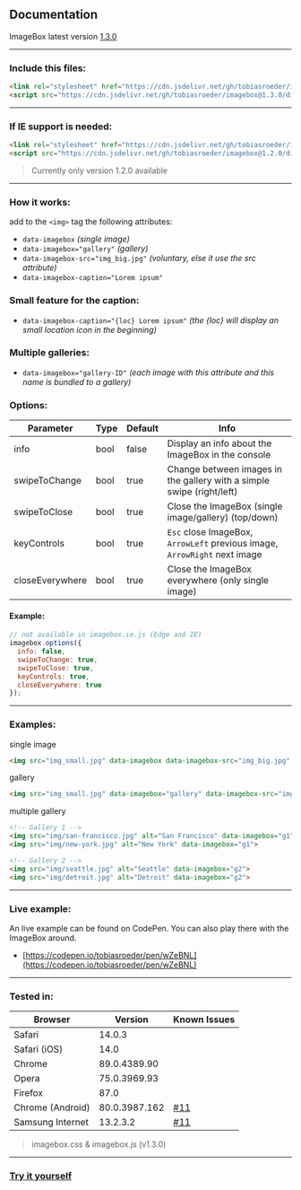 ## Documentation

ImageBox latest version [1.3.0](https://github.com/tobiasroeder/imagebox/releases/tag/1.3.0)

***

### Include this files:

```html
<link rel="stylesheet" href="https://cdn.jsdelivr.net/gh/tobiasroeder/imagebox@1.3.0/dist/imagebox.min.css">
<script src="https://cdn.jsdelivr.net/gh/tobiasroeder/imagebox@1.3.0/dist/imagebox.min.js"></script>
```
***

### If IE support is needed:

```html
<link rel="stylesheet" href="https://cdn.jsdelivr.net/gh/tobiasroeder/imagebox@1.2.0/dist/imagebox.min.css">
<script src="https://cdn.jsdelivr.net/gh/tobiasroeder/imagebox@1.2.0/dist/imagebox.ie.min.js"></script>
```
> Currently only version 1.2.0 available

***

### How it works:

add to the `<img>` tag the following attributes:

- `data-imagebox` _(single image)_
- `data-imagebox="gallery"` _(gallery)_
- `data-imagebox-src="img_big.jpg"` _(voluntary, else it use the src attribute)_
- `data-imagebox-caption="Lorem ipsum"`

### Small feature for the caption:

- `data-imagebox-caption="{loc} Lorem ipsum"` _(the {loc} will display an small location icon in the beginning)_

### Multiple galleries:

- `data-imagebox="gallery-ID"` _(each image with this attribute and this name is bundled to a gallery)_

### Options:

Parameter | Type | Default | Info
--- | --- | --- | ---
info | bool | false | Display an info about the ImageBox in the console
swipeToChange | bool | true | Change between images in the gallery with a simple swipe (right/left)
swipeToClose | bool | true | Close the ImageBox (single image/gallery) (top/down)
keyControls | bool | true | `Esc` close ImageBox, `ArrowLeft` previous image, `ArrowRight` next image
closeEverywhere | bool | true | Close the ImageBox everywhere (only single image)

#### Example:

```javascript
// not available in imagebox.ie.js (Edge and IE)
imagebox.options({
  info: false,
  swipeToChange: true,
  swipeToClose: true,
  keyControls: true,
  closeEverywhere: true
});
```

***

### Examples:

single image

```html
<img src="img_small.jpg" data-imagebox data-imagebox-src="img_big.jpg" data-imagebox-caption="Lorem ipsum">
```

gallery

```html
<img src="img_small.jpg" data-imagebox="gallery" data-imagebox-src="img_big.jpg" data-imagebox-caption="Lorem ipsum">
```

multiple gallery

```html
<!-- Gallery 1 -->
<img src="img/san-francisco.jpg" alt="San Francisco" data-imagebox="g1">
<img src="img/new-york.jpg" alt="New York" data-imagebox="g1">

<!-- Gallery 2 -->
<img src="img/seattle.jpg" alt="Seattle" data-imagebox="g2">
<img src="img/detroit.jpg" alt="Detroit" data-imagebox="g2">
```

***

### Live example:

An live example can be found on CodePen. You can also play there with the ImageBox around.
- [https://codepen.io/tobiasroeder/pen/wZeBNL](https://codepen.io/tobiasroeder/pen/wZeBNL)

***

### Tested in:

Browser | Version | Known Issues
--- | --- | ---
Safari | 14.0.3 | 
Safari (iOS) | 14.0 | 
Chrome | 89.0.4389.90 | 
Opera | 75.0.3969.93 | 
Firefox | 87.0 | 
Chrome (Android) | 80.0.3987.162 | [#11](https://github.com/tobiasroeder/ImageBox/issues/11)
Samsung Internet | 13.2.3.2 | [#11](https://github.com/tobiasroeder/ImageBox/issues/11)

> imagebox.css & imagebox.js (v1.3.0)

***

### [Try it yourself](https://codepen.io/tobiasroeder/pen/wZeBNL)

